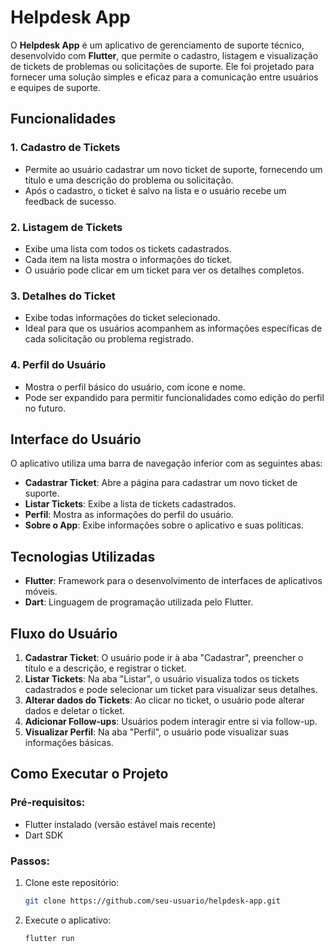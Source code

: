 # **Helpdesk App**

O **Helpdesk App** é um aplicativo de gerenciamento de suporte técnico, desenvolvido com **Flutter**, que permite o cadastro, listagem e visualização de tickets de problemas ou solicitações de suporte. Ele foi projetado para fornecer uma solução simples e eficaz para a comunicação entre usuários e equipes de suporte.

## Funcionalidades

### 1. Cadastro de Tickets
- Permite ao usuário cadastrar um novo ticket de suporte, fornecendo um título e uma descrição do problema ou solicitação.
- Após o cadastro, o ticket é salvo na lista e o usuário recebe um feedback de sucesso.

### 2. Listagem de Tickets
- Exibe uma lista com todos os tickets cadastrados.
- Cada item na lista mostra o informações do ticket.
- O usuário pode clicar em um ticket para ver os detalhes completos.

### 3. Detalhes do Ticket
- Exibe todas informações do ticket selecionado.
- Ideal para que os usuários acompanhem as informações específicas de cada solicitação ou problema registrado.

### 4. Perfil do Usuário
- Mostra o perfil básico do usuário, com ícone e nome.
- Pode ser expandido para permitir funcionalidades como edição do perfil no futuro.

## Interface do Usuário

O aplicativo utiliza uma barra de navegação inferior com as seguintes abas:
- **Cadastrar Ticket**: Abre a página para cadastrar um novo ticket de suporte.
- **Listar Tickets**: Exibe a lista de tickets cadastrados.
- **Perfil**: Mostra as informações do perfil do usuário.
- **Sobre o App**: Exibe informações sobre o aplicativo e suas políticas.

## Tecnologias Utilizadas
- **Flutter**: Framework para o desenvolvimento de interfaces de aplicativos móveis.
- **Dart**: Linguagem de programação utilizada pelo Flutter.

## Fluxo do Usuário
1. **Cadastrar Ticket**: O usuário pode ir à aba "Cadastrar", preencher o título e a descrição, e registrar o ticket.
2. **Listar Tickets**: Na aba "Listar", o usuário visualiza todos os tickets cadastrados e pode selecionar um ticket para visualizar seus detalhes.
3. **Alterar dados do Tickets**: Ao clicar no ticket, o usuário pode alterar dados e deletar o ticket.
4. **Adicionar Follow-ups**: Usuários podem interagir entre si via follow-up.
5. **Visualizar Perfil**: Na aba "Perfil", o usuário pode visualizar suas informações básicas.

## Como Executar o Projeto

### Pré-requisitos:
- Flutter instalado (versão estável mais recente)
- Dart SDK

### Passos:
1. Clone este repositório:
   ```bash
   git clone https://github.com/seu-usuario/helpdesk-app.git
   ```

2. Execute o aplicativo:
   ```bash
   flutter run
   ```
